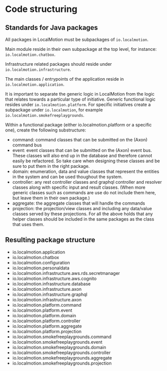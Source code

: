 # Code structuring

## Standards for Java packages

All packages in LocalMotion must be subpackages of `io.localmotion`.

Main module reside in their own subpackage at the top level, for instance: `io.localmotion.chatbox`.

Infrastructure related packages should reside under `io.localmotion.infrastructure`.

The main classes / entrypoints of the application reside in `io.localmotion.application`.

It is important to separate the generic logic in LocalMotion from the logic that relates towards a particular type of initiative.
Generic functional logic resides under `io.localmotion.platform`. For specific initiatives create a subpackage under `io.localmotion`,
for example `io.localmotion.smokefreeplaygrounds`.

Within a functional package (either io.localmotion.platform or a specific one), create the following substructure:
- command: command classes that can be submitted on the (Axon) command bus
- event: event classes that can be submitted on the (Axon) event bus. These classes will also end up in the database and therefore cannot easily be refactored. So take care when designing these classes and be sure to put them in the right package.
- domain: enumeration, data and value classes that represent the entities in the system and can be used thoughout the system.
- controller: any rest controller classes and graphql controller and resolver classes along with specific input and result classes. (When more generic classes such as commands are use do not include them here, but leave them in their own package.)
- aggregate: the aggregate classes that will handle the commands
- projection: the projection/view classes and including any data/value classes served by these projections.
For all the above holds that any helper classes should be included in the same packages as the class that uses them.


## Resulting package structure

- io.localmotion.application
- io.localmotion.chatbox
- io.localmotion.configuration
- io.localmotion.personaldata
- io.localmotion.infrastructure.aws.rds.secretmanager
- io.localmotion.infrastructure.aws.cognito
- io.localmotion.infrastructure.database
- io.localmotion.infrastructure.axon
- io.localmotion.infrastructure.graphql
- io.localmotion.infrastructure.axon
- io.localmotion.platform.command
- io.localmotion.platform.event
- io.localmotion.platform.domain
- io.localmotion.platform.controller
- io.localmotion.platform.aggregate
- io.localmotion.platform.projection
- io.localmotion.smokefreeplaygrounds.command
- io.localmotion.smokefreeplaygrounds.event
- io.localmotion.smokefreeplaygrounds.domain
- io.localmotion.smokefreeplaygrounds.controller
- io.localmotion.smokefreeplaygrounds.aggregate
- io.localmotion.smokefreeplaygrounds.projection







